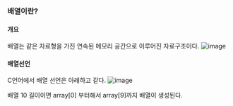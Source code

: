 ### 배열이란?

#### 개요
배열는 같은 자료형을 가진 연속된 메모리 공간으로 이루어진 자료구조이다.
![image](https://user-images.githubusercontent.com/62651440/161995134-83052b83-16ae-403d-a7c0-a306780068a3.png)

#### 배열선언
C언어에서 배열 선언은 아래하고 같다.
![image](https://user-images.githubusercontent.com/62651440/161995281-548b1309-e091-4c13-8a84-20986e5df1c2.png)

배열 10 길이이면 array[0] 부터해서 array[9]까지 배열이 생성된다.
